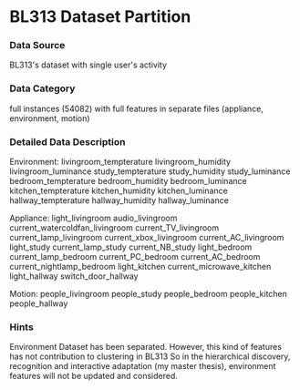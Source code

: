 # BL313 Dataset Partition

### Data Source

BL313's dataset with single user's activity

### Data Category

full instances (54082) with full features in separate files (appliance, environment, motion)

### Detailed Data Description

Environment:	livingroom_tempterature	livingroom_humidity	livingroom_luminance	study_tempterature	study_humidity	study_luminance	bedroom_tempterature	bedroom_humidity	bedroom_luminance	kitchen_tempterature	kitchen_humidity	kitchen_luminance	hallway_tempterature	hallway_humidity	hallway_luminance

Appliance:	light_livingroom	audio_livingroom	current_watercoldfan_livingroom	current_TV_livingroom	current_lamp_livingroom	current_xbox_livingroom	current_AC_livingroom	light_study	current_lamp_study	current_NB_study	light_bedroom	current_lamp_bedroom	current_PC_bedroom	current_AC_bedroom	current_nightlamp_bedroom	light_kitchen	current_microwave_kitchen	light_hallway	switch_door_hallway


Motion:	people_livingroom	people_study	people_bedroom	people_kitchen	people_hallway


### Hints

Environment Dataset has been separated. However, this kind of features has not contribution to clustering in BL313
So in the hierarchical discovery, recognition and interactive adaptation (my master thesis), environment features will not be updated and considered.
